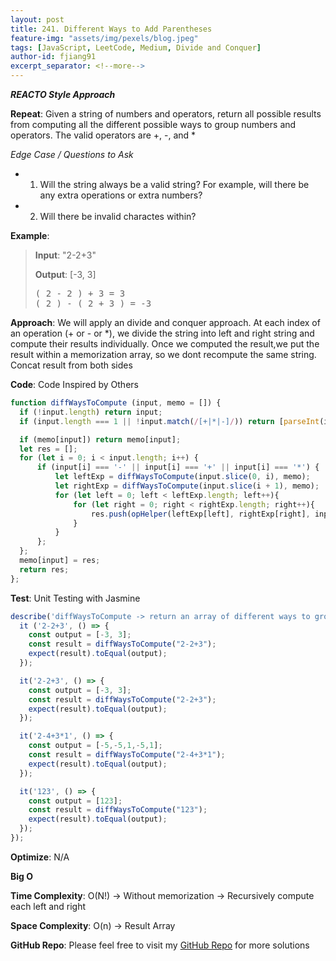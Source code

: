 ```yaml
---
layout: post
title: 241. Different Ways to Add Parentheses
feature-img: "assets/img/pexels/blog.jpeg"
tags: [JavaScript, LeetCode, Medium, Divide and Conquer]
author-id: fjiang91
excerpt_separator: <!--more-->
---
```


***REACTO Style Approach***

**Repeat**: Given a string of numbers and operators, return all possible results from computing all the different possible ways to group numbers and operators. The valid operators are +, -, and *

*Edge Case / Questions to Ask*
* 1. Will the string always be a valid string? For example, will there be any extra operations or extra numbers?
* 2. Will there be invalid charactes within?
<!--more-->

**Example**:
> **Input**:
> "2-2+3"
>
> **Output**: [-3, 3]
> <pre>
> ( 2 - 2 ) + 3 = 3
> ( 2 ) - ( 2 + 3 ) = -3
> </pre>

**Approach**: We will apply an divide and conquer approach. At each index of an operation (+ or - or *), we divide the string into left and right string and compute their results individually. Once we computed the result,we put the result within a memorization array, so we dont recompute the same string. Concat result from both sides

**Code**: Code Inspired by Others
```javascript
function diffWaysToCompute (input, memo = []) {
  if (!input.length) return input;
  if (input.length === 1 || !input.match(/[+|*|-]/)) return [parseInt(input)]

  if (memo[input]) return memo[input];
  let res = [];
  for (let i = 0; i < input.length; i++) {
      if (input[i] === '-' || input[i] === '+' || input[i] === '*') {
          let leftExp = diffWaysToCompute(input.slice(0, i), memo);
          let rightExp = diffWaysToCompute(input.slice(i + 1), memo);
          for (let left = 0; left < leftExp.length; left++){
              for (let right = 0; right < rightExp.length; right++){
                  res.push(opHelper(leftExp[left], rightExp[right], input[i]))
              }
          }
      };
  };
  memo[input] = res;
  return res;
};
```

**Test**: Unit Testing with Jasmine
```javascript
describe('diffWaysToCompute -> return an array of different ways to group numbers and operators', () => {
  it ('2-2+3', () => {
    const output = [-3, 3];
    const result = diffWaysToCompute("2-2+3");
    expect(result).toEqual(output);
  });

  it('2-2+3', () => {
    const output = [-3, 3];
    const result = diffWaysToCompute("2-2+3");
    expect(result).toEqual(output);
  });

  it('2-4+3*1', () => {
    const output = [-5,-5,1,-5,1];
    const result = diffWaysToCompute("2-4+3*1");
    expect(result).toEqual(output);
  });

  it('123', () => {
    const output = [123];
    const result = diffWaysToCompute("123");
    expect(result).toEqual(output);
  });
});
```

**Optimize**:
N/A

**Big O**

**Time Complexity**: O(N!) -> Without memorization -> Recursively compute each left and right

**Space Complexity**: O(n) -> Result Array

**GitHub Repo**: Please feel free to visit my [GitHub Repo](https://github.com/fjiang91/LeetCode-Solutions) for more solutions
